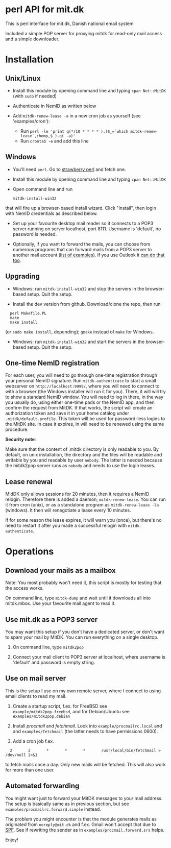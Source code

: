 perl API for mit.dk
===================

This is perl interface for mit.dk, Danish national email system 

Included a simple POP server for proxying mitdk for read-only mail access
and a simple downloader.

Installation
============

Unix/Linux
----------

* Install this module by opening command line and typing `cpan Net::MitDK` (with `sudo` if needed)

* Authenticate in NemID as written below

* Add `mitdk-renew-lease -a` in a new cron job as yourself (see 'examples/cron'):
  - Run ``perl -le 'print q(*/10 * * * * ).($_=`which mitdk-renew-lease`,chomp,$_).q( -a)'``
  - Run `crontab -e` and add this line

Windows
-------

* You'll need `perl`. Go to [strawberry perl](http://strawberryperl.com/) and fetch one.

* Install this module by opening command line and typing `cpan Net::MitDK`

* Open command line and run

  `mitdk-install-win32`

that will fire up a browser-based install wizard. Click "Install", then login with
NemID credentials as described below.

* Set up your favourite desktop mail reader so it connects to a POP3 server
running on server localhost, port 8111. Username is 'default', no password is needed.

* Optionally, if you want to forward the mails, you can choose from numerous
programs that can forward mails from a POP3 server to another mail account
[(list of
examples)](https://blogs.technet.microsoft.com/brucecowper/2005/03/18/pop-connectors-pullers-for-exchange/).
If you use Outlook it [can do that
too](https://www.laptopmag.com/articles/how-to-set-up-auto-forwarding-in-outlook-2013).

Upgrading
---------

* Windows: run `mitdk-install-win32` and stop the servers in the browser-based setup.
Quit the setup.

* Install the dev version from github. Download/clone the repo, then run

```
  perl Makefile.PL
  make
  make install
```
(or `sudo make install`, depending); `gmake` instead of `make` for Windows.

* Windows: run `mitdk-install-win32` and start the servers in the browser-based setup.
Quit the setup.


One-time NemID registration
---------------------------

For each user, you will need to go through one-time registration through your
personal NemID signature. Run `mitdk-authenticate` to start a small webserver
on `http://localhost:9999/`, where you will need to connect to with a browser
(the Windows installer will run it for you).  There, it will will try to show a
standard NemID window. You will need to log in there, in the way you usually
do, using either one-time pads or the NemID app, and then confirm the request
from MitDK. If that works, the script will create an authorization token and
save it in your home catalog under `.mitdk/default.profile`. This token will be
used for password-less logins to the MitDK site. In case it expires, in will
need to be renewed using the same procedure.

**Security note**:

Make sure that the content of .mitdk directory is only readable to you.
By default, on unix installation, the directory and the files will be readable
and writable by you and readable by user `nobody`. The latter is needed because
the mitdk2pop server runs as `nobody` and needs to use the login leases.

Lease renewal
-------------

MidDK only allows sessions for 20 minutes, then it requires a NemID relogin.
Therefore there is added a daemon, `mitdk-renew-lease`. You can run it from
cron (unix), or as a standalone program as `mitdk-renew-lease -la` (windows).
It then will renegotiate a lease every 10 minutes.

If for some reason the lease expires, it will warn you (once), but there's no
need to restart it after you made a successful relogin with
`mitdk-authenticate`.

Operations
==========

Download your mails as a mailbox
--------------------------------

Note: You most probably won't need it, this script is mostly for testing that the access works.

On command line, type `mitdk-dump` and wait until it downloads all into
mitdk.mbox. Use your favourite mail agent to read it.

Use mit.dk as a POP3 server
-----------------------------

You may want this setup if you don't have a dedicated server, or don't want
to spam your mail by MitDK. You can run everything on a single desktop.

1) On command line, type `mitdk2pop`

2) Connect your mail client to POP3 server at localhost, where username is
'default' and password is empty string.

Use on mail server
------------------

This is the setup I use on my own remote server, where I connect to using
email clients to read my mail.

1) Create a startup script, f.ex. for FreeBSD see `example/mitdk2pop.freebsd`,
and for Debian/Ubuntu see `examples/mitdk2pop.debian`

2) Install *procmail* and *fetchmail*. Look into `example/procmailrc.local` and
and `examples/fetchmail` (the latter needs to have permissions 0600). 

3) Add a cron job f.ex.

`  2       2       *       *       *       /usr/local/bin/fetchmail > /dev/null 2>&1`

to fetch mails once a day. Only new mails will be fetched. This will also work for 
more than one user.

Automated forwarding
--------------------

You might want just to forward your MitDK messages to your mail address.  The
setup is basically same as in previous section, but see
`examples/procmailrc.forward.simple` instead.

The problem you might encounter is that the module generates mails as
originated from `noreply@mit.dk` and f.ex. Gmail won't accept that due to
[SPF](https://en.wikipedia.org/wiki/Sender_Policy_Framework). See if rewriting
the sender as in `examples/procmail.forward.srs` helps.

Enjoy!
